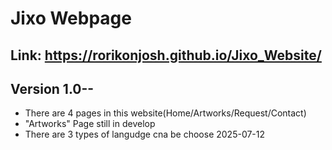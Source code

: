 # Jixo Webpage
Link: https://rorikonjosh.github.io/Jixo_Website/
--------------------------------------------------------------------------------------------
## Version 1.0--
- There are 4 pages in this website(Home/Artworks/Request/Contact)
- "Artworks" Page still in develop
- There are 3 types of langudge cna be choose
2025-07-12
